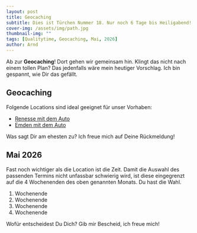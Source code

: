 ```yaml
---
layout: post
title: Geocaching
subtitle: Dies ist Türchen Nummer 18. Nur noch 6 Tage bis Heiligabend!
cover-img: /assets/img/path.jpg
thumbnail-img: ""
tags: [Qualitytime, Geocaching, Mai, 2026]
author: Arnd
---
```


Ab zur **Geocaching**! Dort gehen wir gemeinsam hin. Klingt das nicht nach einem tollen Plan? Das jedenfalls wäre mein heutiger Vorschlag. Ich bin gespannt, wie Dir das gefällt.

## Geocaching

Folgende Locations sind ideal geeignet für unser Vorhaben: 
* [Renesse mit dem Auto](https://maps.app.goo.gl/ePYHpW3ein6g7PZx9)
* [Emden mit dem Auto](https://maps.app.goo.gl/UJ1BrGAFJwtRyzsX6)

Was sagt Dir am ehesten zu? Ich freue mich auf Deine Rückmeldung!

## Mai 2026

Fast noch wichtiger als die Location ist die Zeit. Damit die Auswahl des passenden Termins nicht unfassbar schwierig wird, ist diese eingegrenzt auf die 4 Wochenenden des oben genannten Monats. Du hast die Wahl. 

1. Wochenende 
2. Wochenende
3. Wochenende
4. Wochenende

Wofür entscheidest Du Dich? Gib mir Bescheid, ich freue mich!